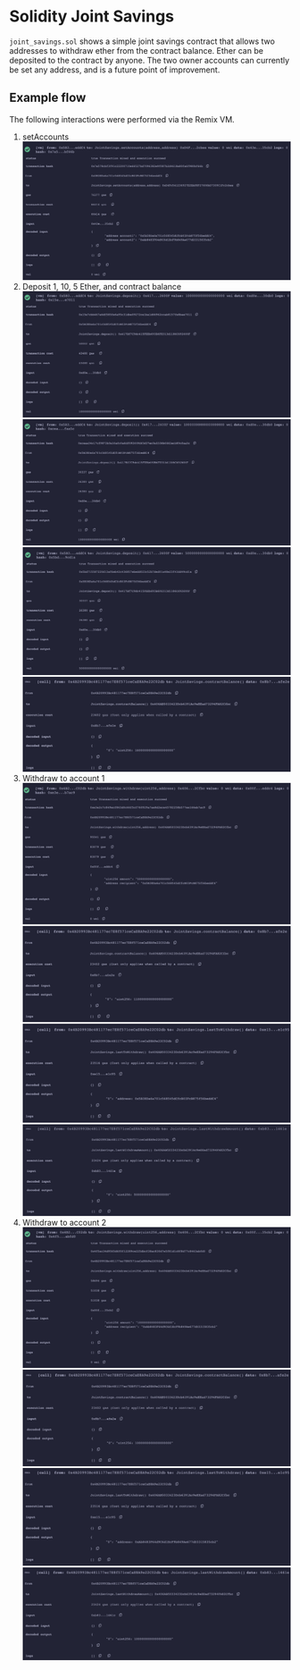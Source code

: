 # Solidity Joint Savings

`joint_savings.sol` shows a simple joint savings contract that allows two addresses to withdraw ether from the contract balance. Ether can be deposited to the contract by anyone. The two owner accounts can currently be set any address, and is a future point of improvement.

## Example flow
The following interactions were performed via the Remix VM.

1. setAccounts
![Set accounts](Images/set-accounts.png)
2. Deposit 1, 10, 5 Ether, and contract balance
![Deposit 1](Images/deposit-1.png)
![Deposit 2](Images/deposit-2.png)
![Deposit 3](Images/deposit-3.png)
![Contract balance](Images/deposits-contract-balance.png)
3. Withdraw to account 1
![Withdraw to account 1](Images/withdraw-account-one.png)
![Contract balance](Images/withdraw-account-one-contract-balance.png)
![Last account](Images/withdraw-account-one-last-account.png)
![Last amount](Images/withdraw-account-one-last-amount.png)
4. Withdraw to account 2
![Withdraw to account 2](Images/withdraw-account-two.png)
![Contract balance](Images/withdraw-account-two-contract-balance.png)
![Last account](Images/withdraw-account-two-last-account.png)
![Last amount](Images/withdraw-account-two-last-amount.png)
